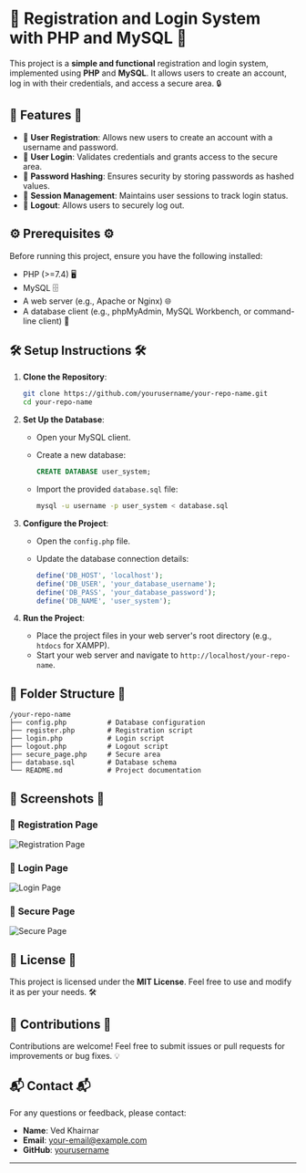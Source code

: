 
# 🚀 **Registration and Login System with PHP and MySQL** 🔐

This project is a **simple and functional** registration and login system, implemented using **PHP** and **MySQL**. It allows users to create an account, log in with their credentials, and access a secure area. 🔒

## 🌟 **Features** 🌟

- 📝 **User Registration**: Allows new users to create an account with a username and password.
- 🔑 **User Login**: Validates credentials and grants access to the secure area.
- 🔐 **Password Hashing**: Ensures security by storing passwords as hashed values.
- 📅 **Session Management**: Maintains user sessions to track login status.
- 🚪 **Logout**: Allows users to securely log out.

## ⚙️ **Prerequisites** ⚙️

Before running this project, ensure you have the following installed:

- PHP (>=7.4) 🖥️
- MySQL 🗄️
- A web server (e.g., Apache or Nginx) 🌐
- A database client (e.g., phpMyAdmin, MySQL Workbench, or command-line client) 🔧

## 🛠️ **Setup Instructions** 🛠️

1. **Clone the Repository**:

   ```bash
   git clone https://github.com/yourusername/your-repo-name.git
   cd your-repo-name
   ```

2. **Set Up the Database**:

   - Open your MySQL client.
   - Create a new database:

     ```sql
     CREATE DATABASE user_system;
     ```

   - Import the provided `database.sql` file:

     ```bash
     mysql -u username -p user_system < database.sql
     ```

3. **Configure the Project**:

   - Open the `config.php` file.
   - Update the database connection details:

     ```php
     define('DB_HOST', 'localhost');
     define('DB_USER', 'your_database_username');
     define('DB_PASS', 'your_database_password');
     define('DB_NAME', 'user_system');
     ```

4. **Run the Project**:

   - Place the project files in your web server's root directory (e.g., `htdocs` for XAMPP).
   - Start your web server and navigate to `http://localhost/your-repo-name`.

## 📁 **Folder Structure** 📁

```
/your-repo-name
├── config.php          # Database configuration
├── register.php        # Registration script
├── login.php           # Login script
├── logout.php          # Logout script
├── secure_page.php     # Secure area
├── database.sql        # Database schema
└── README.md           # Project documentation
```

## 📸 **Screenshots** 📸

### 📝 **Registration Page**
![Registration Page](https://via.placeholder.com/600x400.png?text=Registration+Page)

### 🔑 **Login Page**
![Login Page](https://via.placeholder.com/600x400.png?text=Login+Page)

### 🔐 **Secure Page**
![Secure Page](https://via.placeholder.com/600x400.png?text=Secure+Page)

## 📜 **License** 📜

This project is licensed under the **MIT License**. Feel free to use and modify it as per your needs. 🛠️

## 🤝 **Contributions** 🤝

Contributions are welcome! Feel free to submit issues or pull requests for improvements or bug fixes. 💡

## 📬 **Contact** 📬

For any questions or feedback, please contact:

- **Name**: Ved Khairnar
- **Email**: [your-email@example.com](mailto:your-email@example.com)
- **GitHub**: [yourusername](https://github.com/yourusername)

---
